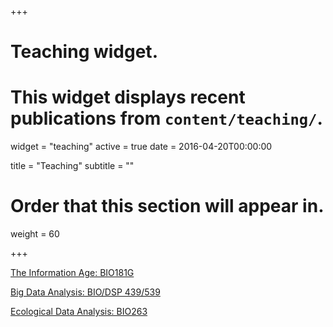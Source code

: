 +++
# Teaching widget.
# This widget displays recent publications from `content/teaching/`.
widget = "teaching"
active = true
date = 2016-04-20T00:00:00

title = "Teaching"
subtitle = ""

# Order that this section will appear in.
weight = 60

+++

[The Information Age: BIO181G](https://schwartzlaburi.github.io/BIO181G/)

[Big Data Analysis: BIO/DSP 439/539](https://rachelss.github.io/BigDataAnalysis18/)

[Ecological Data Analysis: BIO263](https://rachelss.github.io/BIO263_Fall18/index.html)
